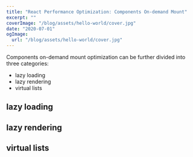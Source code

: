 ```yaml
---
title: "React Performance Optimization: Components On-demand Mount"
excerpt: ""
coverImage: "/blog/assets/hello-world/cover.jpg"
date: "2020-07-01"
ogImage:
  url: "/blog/assets/hello-world/cover.jpg"
---
```


Components on-demand mount optimization can be further divided into three categories: 
- lazy loading
- lazy rendering
- virtual lists

## lazy loading

## lazy rendering

## virtual lists